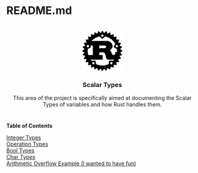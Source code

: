 <a name="readme-top"></a>
# README.md

<!-- PROJECT LOGO -->
<br />
<div align="center">
  <a href="https://github.com/AchroDev/variables">
    <img src ="../../images/rust.png" alt="Logo">
  </a>
<h3 align="center"> Scalar Types </h3>

  <p align="center">
    This area of the project is specifically aimed at documenting the Scalar Types of variables and how Rust handles them.
    <br />
  </p>
</div>

# 

**Table of Contents**

[Integer Types](/src/scalar_types/integer.rs)   
[Operation Types](/src/scalar_types/operations.rs)  
[Bool Types](/src/scalar_types/bool.rs)  
[Char Types](/src/scalar_types/char.rs)  
[Arithmetic Overflow Example (I wanted to have fun)](/src/scalar_types/arithmetic_overflow_example.rs)  

#